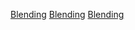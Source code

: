 [Blending](Category:Protoflux{{#translation:}} "wikilink")
[Blending](Category:Protoflux:Color{{#translation:}} "wikilink")
[Blending](Category:NodeMenu{{#translation:}} "wikilink")